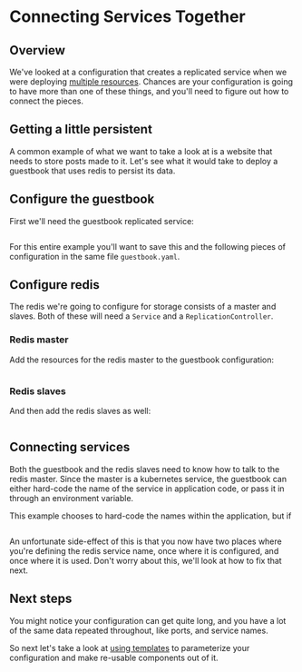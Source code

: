# Connecting Services Together

## Overview

We've looked at a configuration that creates a replicated service when we were
deploying [multiple resources](multiple-resources.md). Chances are your
configuration is going to have more than one of these things, and you'll need
to figure out how to connect the pieces.

## Getting a little persistent

A common example of what we want to take a look at is a website that needs to
store posts made to it. Let's see what it would take to deploy a guestbook
that uses redis to persist its data.

## Configure the guestbook

First we'll need the guestbook replicated service:

```
```

For this entire example you'll want to save this and the following pieces of
configuration in the same file `guestbook.yaml`.

## Configure redis

The redis we're going to configure for storage consists of a master and slaves.
Both of these will need a `Service` and a `ReplicationController`.

### Redis master

Add the resources for the redis master to the guestbook configuration:

```
```

### Redis slaves

And then add the redis slaves as well:

```
```

## Connecting services

Both the guestbook and the redis slaves need to know how to talk to the redis
master. Since the master is a kubernetes service, the guestbook can either
hard-code the name of the service in application code, or pass it in through an
environment variable.

This example chooses to hard-code the names within the application, but if

```
```

An unfortunate side-effect of this is that you now have two places where you're
defining the redis service name, once where it is configured, and once where it
is used. Don't worry about this, we'll look at how to fix that next.

## Next steps

You might notice your configuration can get quite long, and you have a lot of
the same data repeated throughout, like ports, and service names.

So next let's take a look at [using templates](using-templates.md) to
parameterize your configuration and make re-usable components out of it.

